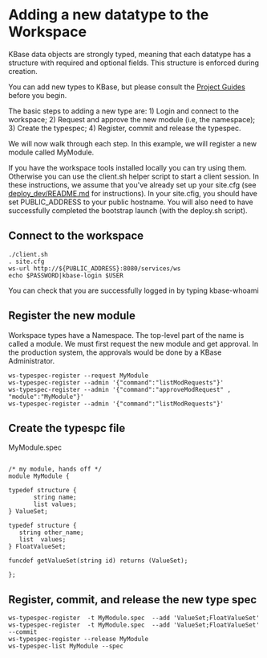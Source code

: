 # Adding a new datatype to the Workspace

KBase data objects are strongly typed, meaning that each datatype has a structure with required and optional fields.  This structure is enforced during creation.

You can add new types to KBase, but please consult the [Project Guides](https://github.com/kbase/project_guides) before you begin.

The basic steps to adding a new type are: 1) Login and connect to the workspace; 2) Request and approve the new module (i.e, the namespace); 3) Create the typespec; 4) Register, commit and release the typespec.

We will now walk through each step.  In this example, we will register a new module called MyModule.

If you have the workspace tools installed locally you can try using them.  Otherwise you can use the client.sh helper script to start a client session. In these instructions, we assume that you've already set up your site.cfg (see [deploy_dev/README.md](https://github.com/kbaseIncubator/deploy_dev/) for instructions). In your site.cfig, you should have set PUBLIC_ADDRESS to your public hostname. You will also need to have successfully completed the bootstrap launch (with the deploy.sh script).

## Connect to the workspace

    ./client.sh
    . site.cfg
    ws-url http://${PUBLIC_ADDRESS}:8080/services/ws
    echo $PASSWORD|kbase-login $USER
You can check that you are successfully logged in by typing
    kbase-whoami

## Register the new module

Workspace types have a Namespace.  The top-level part of the name is called a module.  We must first request the new module and get approval.  In the production system, the approvals would be done by a KBase Administrator.

    ws-typespec-register --request MyModule
    ws-typespec-register --admin '{"command":"listModRequests"}'
    ws-typespec-register --admin '{"command":"approveModRequest" , "module":"MyModule"}'
    ws-typespec-register --admin '{"command":"listModRequests"}'

## Create the typespc file

MyModule.spec
<pre><code>
/* my module, hands off */
module MyModule {

typedef structure {
       string name;
       list<int> values;
} ValueSet;

typedef structure {
   string other_name;
   list <float> values;
} FloatValueSet;

funcdef getValueSet(string id) returns (ValueSet);

};
</code></pre>

## Register, commit, and release the new type spec

    ws-typespec-register  -t MyModule.spec  --add 'ValueSet;FloatValueSet'
    ws-typespec-register  -t MyModule.spec  --add 'ValueSet;FloatValueSet' --commit
    ws-typespec-register --release MyModule
    ws-typespec-list MyModule --spec
